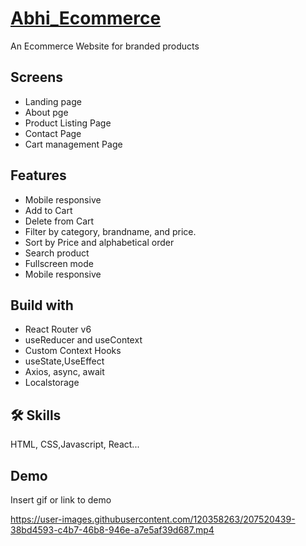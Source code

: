 
# [Abhi_Ecommerce](https://abhiecommerce.netlify.app/)

An Ecommerce Website  for branded products

## Screens
- Landing page
- About pge
- Product Listing Page
- Contact Page
- Cart management Page

## Features
- Mobile responsive
- Add to Cart
- Delete from Cart
- Filter by category, brandname, and price.
- Sort by Price and alphabetical order
- Search product
- Fullscreen mode
- Mobile responsive

## Build with
- React Router v6
- useReducer and useContext
- Custom Context Hooks
- useState,UseEffect
- Axios, async, await
- Localstorage

## 🛠 Skills
 HTML, CSS,Javascript, React...


## Demo

Insert gif or link to demo

https://user-images.githubusercontent.com/120358263/207520439-38bd4593-c4b7-46b8-946e-a7e5af39d687.mp4
